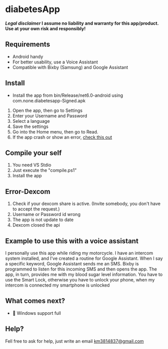 # diabetesApp
__*Legal disclaimer* I assume no liability and warranty for this app/product. Use at your own risk and responsibly!__

## Requirements
- Android handy 
- For better usability, use a Voice Assistant
- Compatible with Bixby (Samsung) and Google Assistant

## Install
- Install the app from bin/Release/net6.0-android using com.none.diabetesapp-Signed.apk
1. Open the app, then go to Settings
2. Enter your Username and Password
3. Select a language
4. Save the settings 
5. Go into the Home menu, then go to Read.
6. If the app crash or show an error, [check this out](#error-dexcom)

## Compile your self
1. You need VS Stdio 
2. Just execute the "compile.ps1"
3. Install the app


## Error-Dexcom
1. Check if your dexcom share is active. (Invite somebody, you don't have to accept the request.)
2. Username or Password id wrong
3. The app is not update to date
4. Dexcom closed the api 

## Example to use this with a voice assistant 
I personally use this app while riding my motorcycle. I have an intercom system installed, and I've created a routine for Google Assistant. When I say a specific keyword, Google Assistant sends me an SMS. Bixby is programmed to listen for this incoming SMS and then opens the app. The app, in turn, provides me with my blood sugar level information. You have to use the Smart Lock, otherwise you have to unlock your phone, when my intercom is connected my smartphone is unlocked

## What comes next?
- :page_with_curl: Windows support full

## Help?
Fell free to ask for help, just write an email km3814837@gmail.com